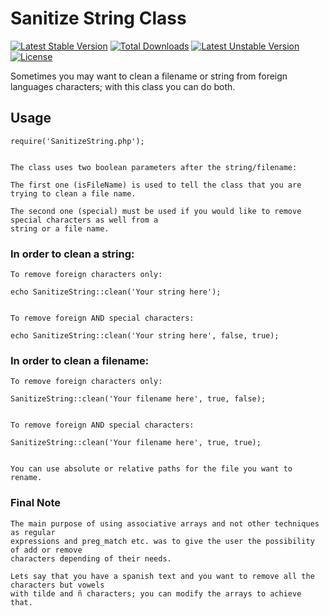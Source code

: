# Sanitize String Class

[![Latest Stable Version](https://poser.pugx.org/vgd/sanitize_string/v)](//packagist.org/packages/vgd/sanitize_string) [![Total Downloads](https://poser.pugx.org/vgd/sanitize_string/downloads)](//packagist.org/packages/vgd/sanitize_string) [![Latest Unstable Version](https://poser.pugx.org/vgd/sanitize_string/v/unstable)](//packagist.org/packages/vgd/sanitize_string) [![License](https://poser.pugx.org/vgd/sanitize_string/license)](//packagist.org/packages/vgd/sanitize_string)

Sometimes you may want to clean a filename or string from foreign languages characters; with this class you can do both.


## Usage

```
require('SanitizeString.php');


The class uses two boolean parameters after the string/filename: 

The first one (isFileName) is used to tell the class that you are trying to clean a file name.

The second one (special) must be used if you would like to remove special characters as well from a 
string or a file name.

```

### In order to clean a string:

```
To remove foreign characters only:

echo SanitizeString::clean('Your string here');


To remove foreign AND special characters:

echo SanitizeString::clean('Your string here', false, true);

```


### In order to clean a filename:

```
To remove foreign characters only:

SanitizeString::clean('Your filename here', true, false);


To remove foreign AND special characters:

SanitizeString::clean('Your filename here', true, true);


You can use absolute or relative paths for the file you want to rename.

```


### Final Note

```
The main purpose of using associative arrays and not other techniques as regular 
expressions and preg_match etc. was to give the user the possibility of add or remove
characters depending of their needs.

Lets say that you have a spanish text and you want to remove all the characters but vowels 
with tilde and ñ characters; you can modify the arrays to achieve that.

```
